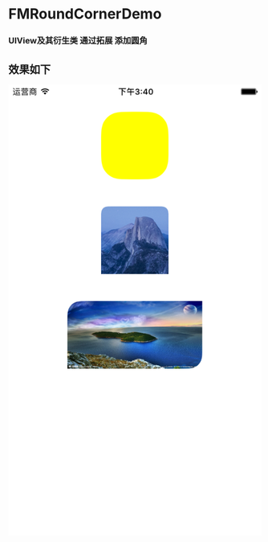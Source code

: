 # FMRoundCornerDemo

### UIView及其衍生类 通过拓展 添加圆角

## 效果如下

![](https://github.com/fmok/FMRoundCornerDemo/raw/master/ScreenShots/1.png)
